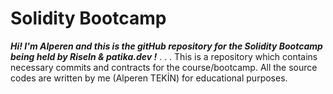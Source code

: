 # Solidity Bootcamp
**_Hi! I'm Alperen and this is the gitHub repository for the Solidity Bootcamp
being held by RiseIn & patika.dev !_**
.
.
.
This is a repository which contains necessary commits and contracts for the course/bootcamp.
All the source codes are written by me (Alperen TEKİN) for educational purposes.
